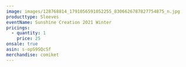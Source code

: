```yaml
---
image: images/128768814_1791056591052255_8306626787827754875_n.jpg
producttype: Sleeves
eventName: Sunshine Creation 2021 Winter
pricings:
  - quantity: 1
    price: 25
onsale: true
asin: s-opS9SQcSf
merchandise: comiket
---
```

